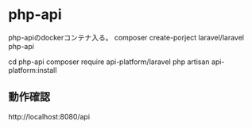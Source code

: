 # php-api
php-apiのdockerコンテナ入る。
composer create-porject laravel/laravel php-api

cd php-api
composer require api-platform/laravel
php artisan api-platform:install

## 動作確認
http://localhost:8080/api

